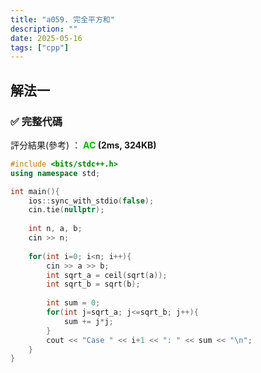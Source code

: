 ```yaml
---
title: "a059. 完全平方和"
description: ""
date: 2025-05-16
tags: ["cpp"]
--- 
```


## 解法一

### ✅ 完整代碼

評分結果(參考) ： **<font color="#00bb00">AC</font> (2ms, 324KB)**

```cpp
#include <bits/stdc++.h>
using namespace std;

int main(){
    ios::sync_with_stdio(false);
    cin.tie(nullptr);
    
    int n, a, b;
    cin >> n;
    
    for(int i=0; i<n; i++){
        cin >> a >> b;
        int sqrt_a = ceil(sqrt(a));
        int sqrt_b = sqrt(b);
        
        int sum = 0;
        for(int j=sqrt_a; j<=sqrt_b; j++){
            sum += j*j;
        }
        cout << "Case " << i+1 << ": " << sum << "\n";
    }
}
```
